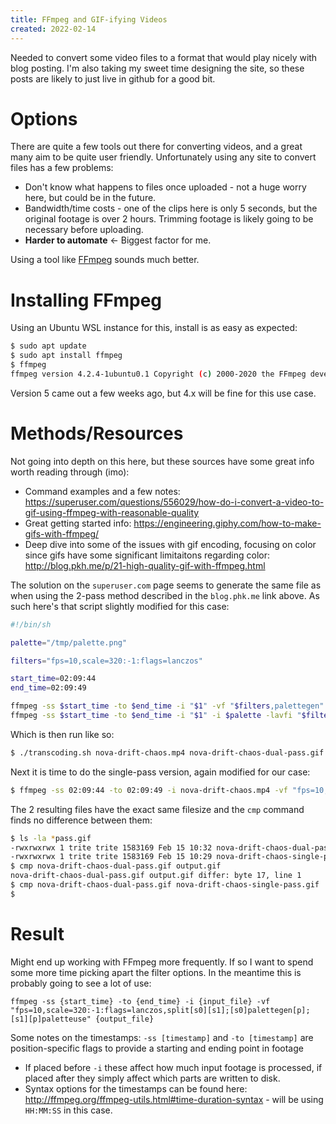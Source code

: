 ```yaml
---
title: FFmpeg and GIF-ifying Videos
created: 2022-02-14
---
```


Needed to convert some video files to a format that would play nicely with blog posting. I'm also taking my sweet time designing the site, so these posts are likely to just live in github for a good bit.

# Options
There are quite a few tools out there for converting videos, and a great many aim to be quite user friendly. Unfortunately using any site to convert files has a few problems:
 * Don't know what happens to files once uploaded - not a huge worry here, but could be in the future.
 * Bandwidth/time costs - one of the clips here is only 5 seconds, but the original footage is over 2 hours. Trimming footage is likely going to be necessary before uploading.
 * **Harder to automate** <- Biggest factor for me.

Using a tool like [FFmpeg](https://www.ffmpeg.org/) sounds much better.

# Installing FFmpeg
Using an Ubuntu WSL instance for this, install is as easy as expected:

```bash
$ sudo apt update
$ sudo apt install ffmpeg
$ ffmpeg
ffmpeg version 4.2.4-1ubuntu0.1 Copyright (c) 2000-2020 the FFmpeg developers
```

Version 5 came out a few weeks ago, but 4.x will be fine for this use case.

# Methods/Resources
Not going into depth on this here, but these sources have some great info worth reading through (imo):
 * Command examples and a few notes: https://superuser.com/questions/556029/how-do-i-convert-a-video-to-gif-using-ffmpeg-with-reasonable-quality
 * Great getting started info: https://engineering.giphy.com/how-to-make-gifs-with-ffmpeg/
 * Deep dive into some of the issues with gif encoding, focusing on color since gifs have some significant limitaitons regarding color: http://blog.pkh.me/p/21-high-quality-gif-with-ffmpeg.html

The solution on the `superuser.com` page seems to generate the same file as when using the 2-pass method described in the `blog.phk.me` link above. As such here's that script slightly modified for this case:

```bash
#!/bin/sh

palette="/tmp/palette.png"

filters="fps=10,scale=320:-1:flags=lanczos"

start_time=02:09:44
end_time=02:09:49

ffmpeg -ss $start_time -to $end_time -i "$1" -vf "$filters,palettegen" -y $palette
ffmpeg -ss $start_time -to $end_time -i "$1" -i $palette -lavfi "$filters [x]; [x][1:v] paletteuse" -y "$2"
```

Which is then run like so:
```bash
$ ./transcoding.sh nova-drift-chaos.mp4 nova-drift-chaos-dual-pass.gif
```

Next it is time to do the single-pass version, again modified for our case:

```bash
$ ffmpeg -ss 02:09:44 -to 02:09:49 -i nova-drift-chaos.mp4 -vf "fps=10,scale=320:-1:flags=lanczos,split[s0][s1];[s0]palettegen[p];[s1][p]paletteuse" nova-drift-chaos-single-pass.gif
```

The 2 resulting files have the exact same filesize and the `cmp` command finds no difference between them:

```bash
$ ls -la *pass.gif
-rwxrwxrwx 1 trite trite 1583169 Feb 15 10:32 nova-drift-chaos-dual-pass.gif
-rwxrwxrwx 1 trite trite 1583169 Feb 15 10:29 nova-drift-chaos-single-pass.gif
$ cmp nova-drift-chaos-dual-pass.gif output.gif
nova-drift-chaos-dual-pass.gif output.gif differ: byte 17, line 1
$ cmp nova-drift-chaos-dual-pass.gif nova-drift-chaos-single-pass.gif
$
```

# Result
Might end up working with FFmpeg more frequently. If so I want to spend some more time picking apart the filter options. In the meantime this is probably going to see a lot of use:

```
ffmpeg -ss {start_time} -to {end_time} -i {input_file} -vf "fps=10,scale=320:-1:flags=lanczos,split[s0][s1];[s0]palettegen[p];[s1][p]paletteuse" {output_file}
```

Some notes on the timestamps: `-ss [timestamp]` and `-to [timestamp]` are position-specific flags to provide a starting and ending point in footage
 * If placed before `-i` these affect how much input footage is processed, if placed after they simply affect which parts are written to disk.
 * Syntax options for the timestamps can be found here: http://ffmpeg.org/ffmpeg-utils.html#time-duration-syntax - will be using `HH:MM:SS` in this case.